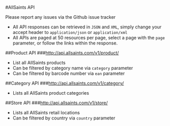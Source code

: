 #AllSaints API

Please report any issues via the Github issue tracker

* All API responses can be retrieved in `JSON` and `XML`, simply change your accept header to `application/json` or `application/xml`
* All APIs are paged at 50 resources per page, select a page with the `page` parameter, or follow the links within the response.

##Product API
###http://api.allsaints.com/v1/product/

* List all AllSaints products
* Can be filtered by category name via `category` parameter
* Can be filtered by barcode number via `ean` parameter

##Category API
###http://api.allsaints.com/v1/category/

* Lists all AllSaints product categories

##Store API
###http://api.allsaints.com/v1/store/

* Lists all AllSaints retail locations
* Can be filtered by country via `country` parameter
